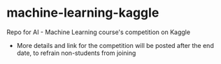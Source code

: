 # machine-learning-kaggle
Repo for AI - Machine Learning course's competition on Kaggle

- More details and link for the competition will be posted after the end date, to refrain non-students from joining